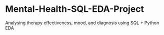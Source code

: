 # Mental-Health-SQL-EDA-Project
Analysing therapy effectiveness, mood, and diagnosis using SQL + Python EDA
